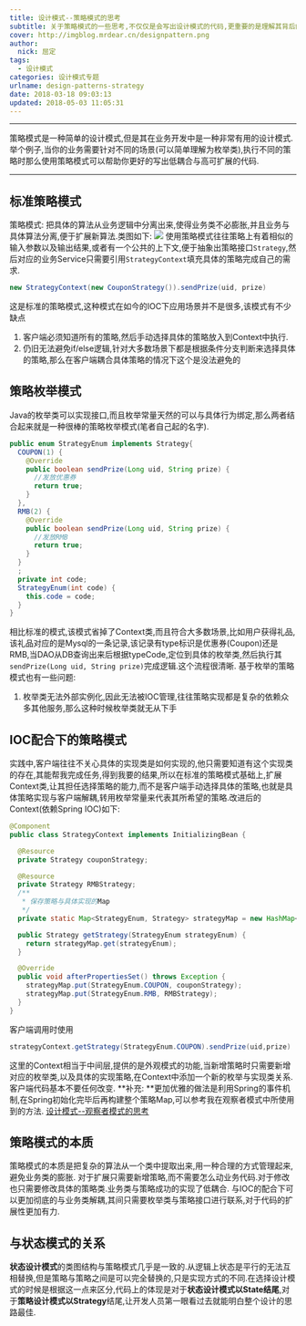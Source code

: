 ```yaml
---
title: 设计模式--策略模式的思考
subtitle: 关于策略模式的一些思考,不仅仅是会写出设计模式的代码,更重要的是理解其背后的设计之道.
cover: http://imgblog.mrdear.cn/designpattern.png
author: 
  nick: 屈定
tags:
  - 设计模式
categories: 设计模式专题
urlname: design-patterns-strategy
date: 2018-03-18 09:03:13
updated: 2018-05-03 11:05:31
---
```

<!-- toc -->
- - - - -
策略模式是一种简单的设计模式,但是其在业务开发中是一种非常有用的设计模式.举个例子,当你的业务需要针对不同的场景(可以简单理解为枚举类),执行不同的策略时那么使用策略模式可以帮助你更好的写出低耦合与高可扩展的代码.
- - - - -
## 标准策略模式
策略模式: 把具体的算法从业务逻辑中分离出来,使得业务类不必膨胀,并且业务与具体算法分离,便于扩展新算法.类图如下:
![](http://imgblog.mrdear.cn/1521374929.png?imageMogr2/thumbnail/!100p)
使用策略模式往往策略上有着相似的输入参数以及输出结果,或者有一个公共的上下文,便于抽象出策略接口`Strategy`,然后对应的业务Service只需要引用`StrategyContext`填充具体的策略完成自己的需求.
```java
new StrategyContext(new CouponStrategy()).sendPrize(uid, prize)
```
这是标准的策略模式,这种模式在如今的IOC下应用场景并不是很多,该模式有不少缺点
1. 客户端必须知道所有的策略,然后手动选择具体的策略放入到Context中执行.
2. 仍旧无法避免if/else逻辑,针对大多数场景下都是根据条件分支判断来选择具体的策略,那么在客户端耦合具体策略的情况下这个是没法避免的

## 策略枚举模式
Java的枚举类可以实现接口,而且枚举常量天然的可以与具体行为绑定,那么两者结合起来就是一种很棒的策略枚举模式(笔者自己起的名字).
```java
public enum StrategyEnum implements Strategy{
  COUPON(1) {
    @Override
    public boolean sendPrize(Long uid, String prize) {
      //发放优惠券
      return true;
    }
  },
  RMB(2) {
    @Override
    public boolean sendPrize(Long uid, String prize) {
      //发放RMB
      return true;
    }
  }
  ;
  private int code;
  StrategyEnum(int code) {
    this.code = code;
  }
}
```
相比标准的模式,该模式省掉了Context类,而且符合大多数场景,比如用户获得礼品,该礼品对应的是Mysql的一条记录,该记录有type标识是优惠券(Coupon)还是RMB,当DAO从DB查询出来后根据typeCode,定位到具体的枚举类,然后执行其`sendPrize(Long uid, String prize)`完成逻辑.这个流程很清晰.
基于枚举的策略模式也有一些问题:
1. 枚举类无法外部实例化,因此无法被IOC管理,往往策略实现都是复杂的依赖众多其他服务,那么这种时候枚举类就无从下手

## IOC配合下的策略模式
实践中,客户端往往不关心具体的实现类是如何实现的,他只需要知道有这个实现类的存在,其能帮我完成任务,得到我要的结果,所以在标准的策略模式基础上,扩展Context类,让其担任选择策略的能力,而不是客户端手动选择具体的策略,也就是具体策略实现与客户端解耦,转用枚举常量来代表其所希望的策略.改进后的Context(依赖Spring IOC)如下:
```java
@Component
public class StrategyContext implements InitializingBean {

  @Resource
  private Strategy couponStrategy;

  @Resource
  private Strategy RMBStrategy;
  /**
   * 保存策略与具体实现的Map
   */
  private static Map<StrategyEnum, Strategy> strategyMap = new HashMap<>(2);

  public Strategy getStrategy(StrategyEnum strategyEnum) {
    return strategyMap.get(strategyEnum);
  }

  @Override
  public void afterPropertiesSet() throws Exception {
    strategyMap.put(StrategyEnum.COUPON, couponStrategy);
    strategyMap.put(StrategyEnum.RMB, RMBStrategy);
  }
}
```
客户端调用时使用
```java
strategyContext.getStrategy(StrategyEnum.COUPON).sendPrize(uid,prize)
```
这里的Context相当于中间层,提供的是外观模式的功能,当新增策略时只需要新增对应的枚举类,以及具体的实现策略,在Context中添加一个新的枚举与实现类关系.客户端代码基本不要任何改变.
**补充: **更加优雅的做法是利用Spring的事件机制,在Spring初始化完毕后再构建整个策略Map,可以参考我在观察者模式中所使用到的方法.
[设计模式--观察者模式的思考](https://mrdear.cn/2018/04/20/experience/design_patterns--observer/)

## 策略模式的本质
策略模式的本质是把复杂的算法从一个类中提取出来,用一种合理的方式管理起来,避免业务类的膨胀.
对于扩展只需要新增策略,而不需要怎么动业务代码.对于修改也只需要修改具体的策略类.业务类与策略成功的实现了低耦合.
与IOC的配合下可以更加彻底的与业务类解耦,其间只需要枚举类与策略接口进行联系,对于代码的扩展性更加有力.

## 与状态模式的关系
**状态设计模式**的类图结构与策略模式几乎是一致的.从逻辑上状态是平行的无法互相替换,但是策略与策略之间是可以完全替换的,只是实现方式的不同.在选择设计模式的时候是根据这一点来区分,代码上的体现是对于**状态设计模式以State结尾**,对于**策略设计模式以Strategy**结尾,让开发人员第一眼看过去就能明白整个设计的思路最佳.